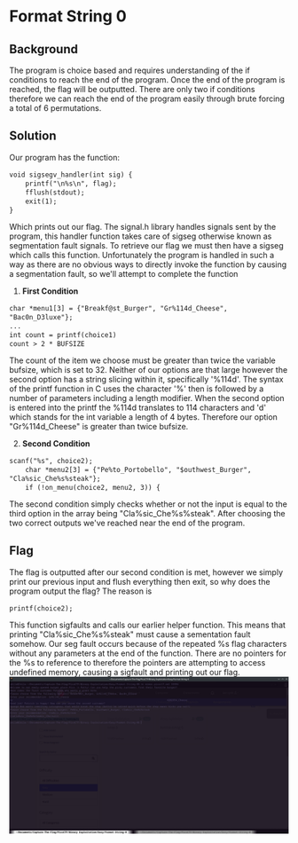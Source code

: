 # Format String 0



## Background

The program is choice based and requires understanding of the if conditions to reach the end of the program. Once
the end of the program is reached, the flag will be outputted. There are only two if conditions therefore we can reach
the end of the program easily through brute forcing a total of 6 permutations.


## Solution

Our program has the function:

```
void sigsegv_handler(int sig) {
    printf("\n%s\n", flag);
    fflush(stdout);
    exit(1);
}
```

Which prints out our flag. The signal.h library handles signals sent by the program, this handler function takes care of sigseg
otherwise known as segmentation fault signals. To retrieve our flag we must then have a sigseg which calls this function. Unfortunately
the program is handled in such a way as there are no obvious ways to directly invoke the function by causing a segmentation fault, so we'll
attempt to complete the function

1. **First Condition**

```
char *menu1[3] = {"Breakf@st_Burger", "Gr%114d_Cheese", "Bac0n_D3luxe"};
...
int count = printf(choice1)
count > 2 * BUFSIZE
```

The count of the item we choose must be greater than twice the variable bufsize, which is set to 32. Neither of our options are that large
however the second option has a string slicing within it, specifically '%114d'. The syntax of the printf function in C uses the character '%' 
then is followed by a number of parameters including a length modifier. When the second option is entered into the printf the %114d translates 
to 114 characters and 'd' which stands for the int variable a length of 4 bytes. Therefore our option "Gr%114d_Cheese" is greater than twice bufsize.


2. **Second Condition**

```
scanf("%s", choice2);
    char *menu2[3] = {"Pe%to_Portobello", "$outhwest_Burger", "Cla%sic_Che%s%steak"};
    if (!on_menu(choice2, menu2, 3)) {
```

The second condition simply checks whether or not the input is equal to the third option in the array being "Cla%sic_Che%s%steak". After choosing the
two correct outputs we've reached near the end of the program.

## Flag

The flag is outputted after our second condition is met, however we simply print our previous input and flush everything then exit, so why does the program
output the flag? The reason is 

``` 
printf(choice2);

```

This function sigfaults and calls our earlier helper function. This means that printing "Cla%sic_Che%s%steak" must cause a sementation fault somehow. 
Our seg fault occurs because of the repeated %s flag characters without any parameters at the end of the function. There are no pointers for the %s to 
reference to therefore the pointers are attempting to access undefined memory, causing a sigfault and printing out our flag. ![flag](flag.png)
